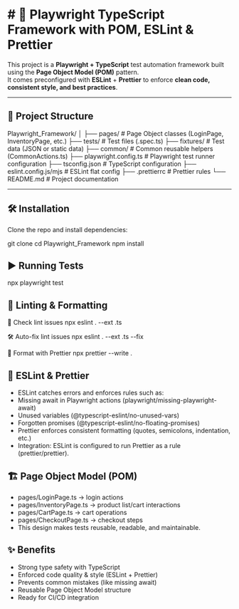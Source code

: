 # # 🚀 Playwright TypeScript Framework with POM, ESLint & Prettier

This project is a **Playwright + TypeScript** test automation framework built using the **Page Object Model (POM)** pattern.  
It comes preconfigured with **ESLint** + **Prettier** to enforce **clean code, consistent style, and best practices**.

---

## 📂 Project Structure

Playwright_Framework/
│
├── pages/ # Page Object classes (LoginPage, InventoryPage, etc.)
├── tests/ # Test files (.spec.ts)
├── fixtures/ # Test data (JSON or static data)
├── common/ # Common reusable helpers (CommonActions.ts)
├── playwright.config.ts # Playwright test runner configuration
├── tsconfig.json # TypeScript configuration
├── eslint.config.js/mjs # ESLint flat config
├── .prettierrc # Prettier rules
└── README.md # Project documentation

---

## 🛠️ Installation

Clone the repo and install dependencies:

git clone <your-repo-url>
cd Playwright_Framework
npm install

## ▶️ Running Tests

npx playwright test

## 🧹 Linting & Formatting

🔎 Check lint issues
npx eslint . --ext .ts

🛠️ Auto-fix lint issues
npx eslint . --ext .ts --fix

🎨 Format with Prettier
npx prettier --write .

## 📏 ESLint & Prettier

- ESLint catches errors and enforces rules such as:
- Missing await in Playwright actions (playwright/missing-playwright-await)
- Unused variables (@typescript-eslint/no-unused-vars)
- Forgotten promises (@typescript-eslint/no-floating-promises)
- Prettier enforces consistent formatting (quotes, semicolons, indentation, etc.)
- Integration: ESLint is configured to run Prettier as a rule (prettier/prettier).

## 🏗️ Page Object Model (POM)

- pages/LoginPage.ts → login actions
- pages/InventoryPage.ts → product list/cart interactions
- pages/CartPage.ts → cart operations
- pages/CheckoutPage.ts → checkout steps
- This design makes tests reusable, readable, and maintainable.

## ✨ Benefits

- Strong type safety with TypeScript
- Enforced code quality & style (ESLint + Prettier)
- Prevents common mistakes (like missing await)
- Reusable Page Object Model structure
- Ready for CI/CD integration
